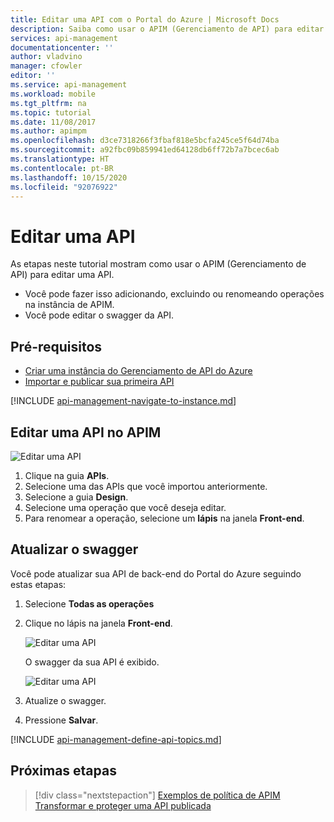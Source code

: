 ```yaml
---
title: Editar uma API com o Portal do Azure | Microsoft Docs
description: Saiba como usar o APIM (Gerenciamento de API) para editar uma API. Adicione, exclua ou renomeie operações na instância APIM ou edite o swagger da API.
services: api-management
documentationcenter: ''
author: vladvino
manager: cfowler
editor: ''
ms.service: api-management
ms.workload: mobile
ms.tgt_pltfrm: na
ms.topic: tutorial
ms.date: 11/08/2017
ms.author: apimpm
ms.openlocfilehash: d3ce7318266f3fbaf818e5bcfa245ce5f64d74ba
ms.sourcegitcommit: a92fbc09b859941ed64128db6ff72b7a7bcec6ab
ms.translationtype: HT
ms.contentlocale: pt-BR
ms.lasthandoff: 10/15/2020
ms.locfileid: "92076922"
---
```

# <a name="edit-an-api"></a>Editar uma API

As etapas neste tutorial mostram como usar o APIM (Gerenciamento de API) para editar uma API. 

+ Você pode fazer isso adicionando, excluindo ou renomeando operações na instância de APIM. 
+ Você pode editar o swagger da API.

## <a name="prerequisites"></a>Pré-requisitos

+ [Criar uma instância do Gerenciamento de API do Azure](get-started-create-service-instance.md)
+ [Importar e publicar sua primeira API](import-and-publish.md)

[!INCLUDE [api-management-navigate-to-instance.md](../../includes/api-management-navigate-to-instance.md)]

## <a name="edit-an-api-in-apim"></a>Editar uma API no APIM

![Editar uma API](./media/edit-api/edit-api001.png)

1. Clique na guia **APIs**.
2. Selecione uma das APIs que você importou anteriormente.
3. Selecione a guia **Design**.
4. Selecione uma operação que você deseja editar.
5. Para renomear a operação, selecione um **lápis** na janela **Front-end**.

## <a name="update-the-swagger"></a>Atualizar o swagger

Você pode atualizar sua API de back-end do Portal do Azure seguindo estas etapas:

1. Selecione **Todas as operações**
2. Clique no lápis na janela **Front-end**.

    ![Editar uma API](./media/edit-api/edit-api002.png)

    O swagger da sua API é exibido.

    ![Editar uma API](./media/edit-api/edit-api003.png)

3. Atualize o swagger.
4. Pressione **Salvar**.

[!INCLUDE [api-management-define-api-topics.md](../../includes/api-management-define-api-topics.md)]

## <a name="next-steps"></a>Próximas etapas

> [!div class="nextstepaction"]
> [Exemplos de política de APIM](./policy-reference.md)
> [Transformar e proteger uma API publicada](transform-api.md)